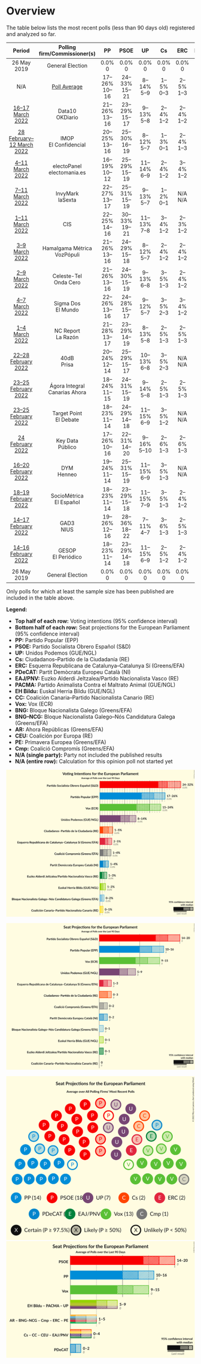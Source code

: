 # Overview

The table below lists the most recent polls (less than 90 days old) registered and analyzed so far.

| Period     | Polling firm/Commissioner(s) | PP | PSOE | UP | Cs | ERC | PDeCAT | EAJ/PNV | PACMA | EH Bildu | CC | Vox | BNG | BNG–NCG | AR | CEU | PE | Cmp |
|:----------:|:----------------------------:|:--:|:--:|:--:|:--:|:--:|:--:|:--:|:--:|:--:|:--:|:--:|:--:|:--:|:--:|:--:|:--:|:--:|
| 26 May 2019 | General Election | 0.0% <br> 0 | 0.0% <br> 0 | 0.0% <br> 0 | 0.0% <br> 0 | 0.0% <br> 0 | 0.0% <br> 0 | 0.0% <br> 0 | 0.0% <br> 0 | 0.0% <br> 0 | 0.0% <br> 0 | 0.0% <br> 0 | 0.0% <br> 0 | 0.0% <br> 0 | 0.0% <br> 0 | 0.0% <br> 0 | 0.0% <br> 0 | 0.0% <br> 0 |
| N/A | [Poll Average](average.html) | 17–26% <br> 10–16 | 24–33% <br> 15–21 | 8–14% <br> 5–9 | 1–5% <br> 0–3 | 2–5% <br> 1–3 | 1–4% <br> 0–2 | 1–3% <br> 0–1 | N/A <br> N/A | 1–2% <br> 0–1 | 0–1% <br> 0 | 16–25% <br> 10–15 | N/A <br> N/A | 0–2% <br> 0–1 | N/A <br> N/A | N/A <br> N/A | N/A <br> N/A | 1–5% <br> 0–2 |
| [16–17 March 2022](2022-03-17-Data10.html) | Data10 <br> OKDiario | 21–26% <br> 13–16 | 23–29% <br> 15–17 | 9–13% <br> 5–8 | 2–4% <br> 1–2 | 2–4% <br> 1–2 | 1–3% <br> 0–2 | 1–3% <br> 0–1 | N/A <br> N/A | 1–2% <br> 0–1 | 0–1% <br> 0 | 19–24% <br> 12–15 | N/A <br> N/A | 0–2% <br> 0 | N/A <br> N/A | N/A <br> N/A | N/A <br> N/A | 2–4% <br> 1–2 |
| [28 February–12 March 2022](2022-03-12-IMOP.html) | IMOP <br> El Confidencial | 20–25% <br> 13–16 | 25–30% <br> 16–19 | 8–12% <br> 5–7 | 1–3% <br> 0–1 | 2–4% <br> 1–3 | 1–3% <br> 0–1 | 1–2% <br> 0–1 | N/A <br> N/A | 1–2% <br> 0–1 | 0–1% <br> 0 | 19–23% <br> 11–15 | N/A <br> N/A | 1–2% <br> 0–1 | N/A <br> N/A | N/A <br> N/A | N/A <br> N/A | 2–3% <br> 1–2 |
| [4–11 March 2022](2022-03-11-electoPanel.html) | electoPanel <br> electomania.es | 16–19% <br> 10–12 | 25–29% <br> 15–19 | 11–14% <br> 6–9 | 2–4% <br> 1–2 | 3–4% <br> 1–2 | 2–3% <br> 0–2 | 1–2% <br> 0–1 | N/A <br> N/A | 1–2% <br> 0–1 | 0–1% <br> 0 | 22–26% <br> 14–17 | N/A <br> N/A | 1% <br> 0 | N/A <br> N/A | N/A <br> N/A | N/A <br> N/A | 2–3% <br> 1–2 |
| [7–11 March 2022](2022-03-11-InvyMark.html) | InvyMark <br> laSexta | 22–27% <br> 13–17 | 25–31% <br> 15–19 | 9–13% <br> 5–7 | 1–2% <br> 0–1 | N/A <br> N/A | N/A <br> N/A | N/A <br> N/A | N/A <br> N/A | N/A <br> N/A | N/A <br> N/A | 17–22% <br> 10–13 | N/A <br> N/A | N/A <br> N/A | N/A <br> N/A | N/A <br> N/A | N/A <br> N/A | 2–4% <br> 1–2 |
| [1–11 March 2022](2022-03-11-CIS.html) | CIS | 22–25% <br> 14–16 | 30–33% <br> 19–21 | 11–13% <br> 7–8 | 3–4% <br> 1–2 | 2–3% <br> 1–2 | 1–2% <br> 0–1 | 1–2% <br> 0 | N/A <br> N/A | 1% <br> 0 | 0–1% <br> 0 | 15–17% <br> 10–11 | N/A <br> N/A | 0–1% <br> 0 | N/A <br> N/A | N/A <br> N/A | N/A <br> N/A | 2% <br> 1 |
| [3–9 March 2022](2022-03-09-HamalgamaMétrica.html) | Hamalgama Métrica <br> VozPópuli | 21–26% <br> 13–16 | 24–29% <br> 15–18 | 8–12% <br> 5–7 | 2–4% <br> 1–2 | 2–4% <br> 1–2 | 1–3% <br> 0–2 | 1–2% <br> 0–1 | N/A <br> N/A | 1–2% <br> 0–1 | 0–1% <br> 0 | 18–23% <br> 11–14 | N/A <br> N/A | 0–1% <br> 0 | N/A <br> N/A | N/A <br> N/A | N/A <br> N/A | 2–5% <br> 1–2 |
| [2–9 March 2022](2022-03-09-Celeste-Tel.html) | Celeste-Tel <br> Onda Cero | 21–26% <br> 13–16 | 24–30% <br> 15–19 | 9–13% <br> 6–8 | 3–5% <br> 1–3 | 2–4% <br> 1–2 | 1–3% <br> 0–1 | 1–2% <br> 0–1 | N/A <br> N/A | 1–2% <br> 0–1 | 0–1% <br> 0 | 17–22% <br> 11–14 | N/A <br> N/A | 0–2% <br> 0 | N/A <br> N/A | N/A <br> N/A | N/A <br> N/A | 3–5% <br> 1–3 |
| [4–7 March 2022](2022-03-07-SigmaDos.html) | Sigma Dos <br> El Mundo | 22–26% <br> 13–16 | 24–28% <br> 15–17 | 9–12% <br> 5–7 | 3–5% <br> 2–3 | 3–4% <br> 1–2 | 2–3% <br> 1 | 1–3% <br> 0–1 | N/A <br> N/A | N/A <br> N/A | N/A <br> N/A | 17–21% <br> 11–13 | N/A <br> N/A | N/A <br> N/A | N/A <br> N/A | N/A <br> N/A | N/A <br> N/A | 3–4% <br> 1–2 |
| [1–4 March 2022](2022-03-04-NCReport.html) | NC Report <br> La Razón | 21–28% <br> 13–17 | 23–29% <br> 14–19 | 8–13% <br> 5–8 | 2–5% <br> 1–3 | 2–5% <br> 1–3 | 1–4% <br> 0–2 | 1–3% <br> 0–1 | N/A <br> N/A | 1–2% <br> 0–1 | N/A <br> N/A | 16–22% <br> 9–13 | N/A <br> N/A | N/A <br> N/A | N/A <br> N/A | N/A <br> N/A | N/A <br> N/A | 2–5% <br> 1–3 |
| [22–28 February 2022](2022-02-28-40dB.html) | 40dB <br> Prisa | 20–24% <br> 12–14 | 25–29% <br> 15–17 | 10–13% <br> 6–8 | 3–5% <br> 2–3 | N/A <br> N/A | N/A <br> N/A | N/A <br> N/A | N/A <br> N/A | N/A <br> N/A | N/A <br> N/A | 18–21% <br> 10–13 | N/A <br> N/A | N/A <br> N/A | N/A <br> N/A | N/A <br> N/A | N/A <br> N/A | 2–3% <br> 1–2 |
| [23–25 February 2022](2022-02-25-ÁgoraIntegral.html) | Ágora Integral <br> Canarias Ahora | 18–24% <br> 11–15 | 24–31% <br> 15–19 | 9–14% <br> 5–8 | 2–5% <br> 1–3 | 2–5% <br> 1–3 | 1–4% <br> 0–2 | 1–3% <br> 0–1 | N/A <br> N/A | 1–3% <br> 0–1 | 0–1% <br> 0 | 17–24% <br> 11–14 | N/A <br> N/A | 0–1% <br> 0 | N/A <br> N/A | N/A <br> N/A | N/A <br> N/A | 2–5% <br> 1–2 |
| [23–25 February 2022](2022-02-25-TargetPoint.html) | Target Point <br> El Debate | 18–23% <br> 11–14 | 24–29% <br> 14–18 | 11–15% <br> 6–9 | 3–5% <br> 1–2 | N/A <br> N/A | N/A <br> N/A | N/A <br> N/A | N/A <br> N/A | N/A <br> N/A | N/A <br> N/A | 18–23% <br> 11–14 | N/A <br> N/A | N/A <br> N/A | N/A <br> N/A | N/A <br> N/A | N/A <br> N/A | 2–4% <br> 1–2 |
| [24 February 2022](2022-02-24-KeyData.html) | Key Data <br> Público | 17–26% <br> 10–16 | 22–31% <br> 14–20 | 9–16% <br> 5–10 | 2–6% <br> 1–3 | 2–6% <br> 1–3 | 1–4% <br> 0–2 | 1–3% <br> 0–2 | N/A <br> N/A | 0–3% <br> 0–2 | 0–2% <br> 0–1 | 17–26% <br> 10–17 | N/A <br> N/A | N/A <br> N/A | N/A <br> N/A | N/A <br> N/A | N/A <br> N/A | 1–5% <br> 0–3 |
| [16–20 February 2022](2022-02-20-DYM.html) | DYM <br> Henneo | 19–24% <br> 11–14 | 25–31% <br> 15–19 | 11–15% <br> 6–9 | 3–5% <br> 1–3 | N/A <br> N/A | N/A <br> N/A | N/A <br> N/A | N/A <br> N/A | N/A <br> N/A | N/A <br> N/A | 18–23% <br> 10–14 | N/A <br> N/A | N/A <br> N/A | N/A <br> N/A | N/A <br> N/A | N/A <br> N/A | 2–4% <br> 1–2 |
| [18–19 February 2022](2022-02-19-SocioMétrica.html) | SocioMétrica <br> El Español | 18–23% <br> 11–14 | 23–29% <br> 15–18 | 11–15% <br> 7–9 | 3–5% <br> 1–3 | 2–4% <br> 1–2 | 1–3% <br> 0–2 | 1–2% <br> 0–1 | N/A <br> N/A | 1–2% <br> 0–1 | 0–1% <br> 0 | 18–24% <br> 11–15 | N/A <br> N/A | 0–1% <br> 0 | N/A <br> N/A | N/A <br> N/A | N/A <br> N/A | 2–4% <br> 1–3 |
| [14–17 February 2022](2022-02-17-GAD3.html) | GAD3 <br> NIUS | 19–26% <br> 12–16 | 28–36% <br> 18–22 | 7–11% <br> 4–7 | 3–6% <br> 1–3 | 2–5% <br> 1–3 | 1–4% <br> 0–2 | 1–3% <br> 0–1 | N/A <br> N/A | 1–2% <br> 0–1 | 0–1% <br> 0 | 16–22% <br> 10–14 | N/A <br> N/A | 0–2% <br> 0–1 | N/A <br> N/A | N/A <br> N/A | N/A <br> N/A | 1–3% <br> 0–2 |
| [14–16 February 2022](2022-02-16-GESOP.html) | GESOP <br> El Periódico | 18–23% <br> 11–14 | 23–29% <br> 14–18 | 11–15% <br> 6–9 | 2–5% <br> 1–2 | 2–4% <br> 1–2 | N/A <br> N/A | N/A <br> N/A | N/A <br> N/A | N/A <br> N/A | N/A <br> N/A | 16–21% <br> 9–13 | N/A <br> N/A | N/A <br> N/A | N/A <br> N/A | N/A <br> N/A | N/A <br> N/A | 3–5% <br> 1–3 |
| 26 May 2019 | General Election | 0.0% <br> 0 | 0.0% <br> 0 | 0.0% <br> 0 | 0.0% <br> 0 | 0.0% <br> 0 | 0.0% <br> 0 | 0.0% <br> 0 | 0.0% <br> 0 | 0.0% <br> 0 | 0.0% <br> 0 | 0.0% <br> 0 | 0.0% <br> 0 | 0.0% <br> 0 | 0.0% <br> 0 | 0.0% <br> 0 | 0.0% <br> 0 | 0.0% <br> 0 |

Only polls for which at least the sample size has been published are included in the table above.

**Legend:**
+ **Top half of each row:** Voting intentions (95% confidence interval)
+ **Bottom half of each row:** Seat projections for the European Parliament (95% confidence interval)
+ **PP:** Partido Popular (EPP)
+ **PSOE:** Partido Socialista Obrero Español (S&D)
+ **UP:** Unidos Podemos (GUE/NGL)
+ **Cs:** Ciudadanos–Partido de la Ciudadanía (RE)
+ **ERC:** Esquerra Republicana de Catalunya–Catalunya Sí (Greens/EFA)
+ **PDeCAT:** Partit Demòcrata Europeu Català (NI)
+ **EAJ/PNV:** Euzko Alderdi Jeltzalea/Partido Nacionalista Vasco (RE)
+ **PACMA:** Partido Animalista Contra el Maltrato Animal (GUE/NGL)
+ **EH Bildu:** Euskal Herria Bildu (GUE/NGL)
+ **CC:** Coalición Canaria–Partido Nacionalista Canario (RE)
+ **Vox:** Vox (ECR)
+ **BNG:** Bloque Nacionalista Galego (Greens/EFA)
+ **BNG–NCG:** Bloque Nacionalista Galego–Nós Candidatura Galega (Greens/EFA)
+ **AR:** Ahora Repúblicas (Greens/EFA)
+ **CEU:** Coalición por Europa (RE)
+ **PE:** Primavera Europea (Greens/EFA)
+ **Cmp:** Coalició Compromís (Greens/EFA)
+ **N/A (single party):** Party not included the published results
+ **N/A (entire row):** Calculation for this opinion poll not started yet


![Graph with voting intentions not yet produced](average.png "Voting Intentions")

![Graph with seats not yet produced](average-seats.png "Seats")

![Graph with seating plan not yet produced](average-seating-plan.png "Seating Plan")
![Graph with coalitions seats not yet produced](average-coalitions-seats.png "Coalitions Seats")
